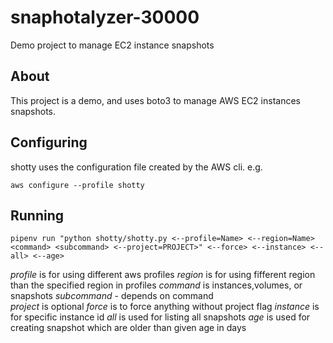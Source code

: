 # snaphotalyzer-30000

Demo project to manage EC2 instance snapshots

## About

This project is a demo, and uses boto3 to manage AWS EC2 instances snapshots.

## Configuring

shotty uses the configuration file created by the AWS cli. e.g.

`aws configure --profile shotty`

## Running 

`pipenv run "python shotty/shotty.py <--profile=Name> <--region=Name> <command> <subcommand> <--project=PROJECT>" <--force> <--instance> <--all> <--age>`

*profile* is for using different aws profiles
*region* is for using fifferent region than the specified region in profiles
*command* is instances,volumes, or snapshots
*subcommand* - depends on command  
*project* is optional
*force* is to force anything without project flag
*instance* is for specific instance id
*all* is used for listing all snapshots
*age* is used for creating snapshot which are older than given age in days
